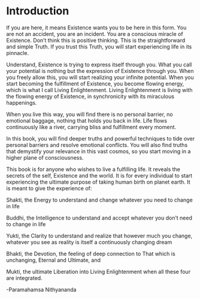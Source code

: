# Introduction

If you are here, it means Existence wants you to be here in this form. You are
not an accident, you are an incident. You are a conscious miracle of Existence.
Don’t think this is positive thinking. This is the straightforward and simple
Truth. If you trust this Truth, you will start experiencing life in its
pinnacle.

Understand, Existence is trying to express itself through you. What you call
your potential is nothing but the expression of Existence through you. When you
freely allow this, you will start realizing your infinite potential. When you
start becoming the fulfillment of Existence, you become flowing energy, which is
what I call Living Enlightenment. Living Enlightenment is living with the
flowing energy of Existence, in synchronicity with its miraculous happenings.

When you live this way, you will find there is no personal barrier, no emotional
baggage, nothing that holds you back in life. Life flows continuously like a
river, carrying bliss and fulfillment every moment.

In this book, you will find deeper truths and powerful techniques to tide over
personal barriers and resolve emotional conflicts. You will also find truths
that demystify your relevance in this vast cosmos, so you start moving in a
higher plane of consciousness.

This book is for anyone who wishes to live a fulfilling life. It reveals the
secrets of the self, Existence and the world. It is for every individual to
start experiencing the ultimate purpose of taking human birth on planet earth.
It is meant to give the experience of:

Shakti, the Energy to understand and change whatever you need to change in life

Buddhi, the Intelligence to understand and accept whatever you don’t need to
change in life

Yukti, the Clarity to understand and realize that however much you change,
whatever you see as reality is itself a continuously changing dream

Bhakti, the Devotion, the feeling of deep connection to That which is
unchanging, Eternal and Ultimate, and

Mukti, the ultimate Liberation into Living Enlightenment when all these four are
integrated.

-Paramahamsa Nithyananda
